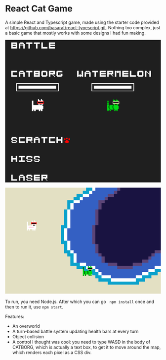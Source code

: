# React Cat Game

A simple React and Typescript game, made using the starter code provided at https://github.com/basarat/react-typescript.git. Nothing too complex, just a basic game that mostly works with some designs I had fun making.

![image](battle.png)

![image](overworld.png)

To run, you need Node.js. After which you can go
``` npm install``` once and then to run it, use ```npm start```.

Features:
- An overworld
- A turn-based battle system updating health bars at every turn
- Object collision
- A control I thought was cool: you need to type WASD in the body of CATBORG, which is actually a text box, to get it to move around the map, which renders each pixel as a CSS div.
